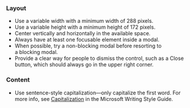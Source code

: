 ### Layout

- Use a variable width with a minimum width of 288 pixels.
- Use a variable height with a minimum height of 172 pixels.
- Center vertically and horizontally in the available space.
- Always have at least one focusable element inside a modal.
- When possible, try a non-blocking modal before resorting to a blocking modal.
- Provide a clear way for people to dismiss the control, such as a Close button, which should always go in the upper right corner.

### Content

- Use sentence-style capitalization—only capitalize the first word. For more info, see [Capitalization](https://docs.microsoft.com/style-guide/capitalization) in the Microsoft Writing Style Guide. 
